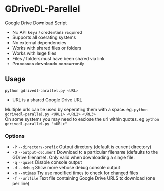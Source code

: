 # GDriveDL-Parellel

Google Drive Download Script

-   No API keys / credentials required
-   Supports all operating systems
-   No external dependencies
-   Works with shared files or folders
-   Works with large files
-   Files / folders must have been shared via link
-   Processes downloads concurrently 

## Usage

```bash
python gdrivedl-parallel.py <URL>
```
-   URL is a shared Google Drive URL

Multiple urls can be used by seperating them with a space. eg. ```python gdrivedl-parallel.py <URL1> <URL2> <URL3>```<br>
On some systems you may need to enclose the url within quotes. eg ```python gdrivedl-parallel.py "<URL>"```

### Options
- `-P` `--directory-prefix` Output directory (default is current directory)
- `-O` `--output-document` Download to a particular filename (defaults to the
  GDrive filename). Only valid when downloading a single file.
- `-q` `--quiet` Disable console output
- `-d` `--debug` Show more vebose debug console output
- `-m` `--mtimes` Try use modified times to check for changed files
- `-f` `--urlfile` Text file containing Google Drive URLS to download (one per line)
